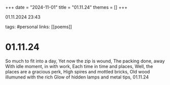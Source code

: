 +++
date = "2024-11-01"
title = "01.11.24"
themes = []
+++

01.11.2024 23:43

tags: #personal
links: [[poems]]

# 01.11.24

So much to fit into a day,
Yet now the zip is wound,
The packing done, away
With idle moment, in with work,
Each time in time and places,
Well, the places are a gracious perk,
High spires and mottled bricks,
Old wood illumuned with the rich
Glow of hidden lamps and metal tips,
01.11.24

